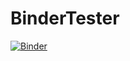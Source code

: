 # BinderTester

[![Binder](https://mybinder.org/badge_logo.svg)](https://mybinder.org/v2/gh/mavsonnen/BinderTester/main)

